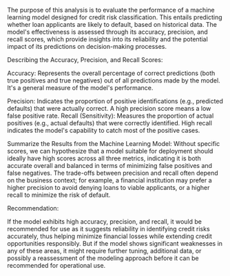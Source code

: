 The purpose of this analysis is to evaluate the performance of a machine learning model designed for credit risk classification. This entails predicting whether loan applicants are likely to default, based on historical data. The model's effectiveness is assessed through its accuracy, precision, and recall scores, which provide insights into its reliability and the potential impact of its predictions on decision-making processes.

Describing the Accuracy, Precision, and Recall Scores:

Accuracy: Represents the overall percentage of correct predictions (both true positives and true negatives) out of all predictions made by the model. It's a general measure of the model's performance.

Precision: Indicates the proportion of positive identifications (e.g., predicted defaults) that were actually correct. A high precision score means a low false positive rate.
Recall (Sensitivity): Measures the proportion of actual positives (e.g., actual defaults) that were correctly identified. High recall indicates the model's capability to catch most of the positive cases.

Summarize the Results from the Machine Learning Model: Without specific scores, we can hypothesize that a model suitable for deployment should ideally have high scores across all three metrics, indicating it is both accurate overall and balanced in terms of minimizing false positives and false negatives. The trade-offs between precision and recall often depend on the business context; for example, a financial institution may prefer a higher precision to avoid denying loans to viable applicants, or a higher recall to minimize the risk of default.

Recommendation:

If the model exhibits high accuracy, precision, and recall, it would be recommended for use as it suggests reliability in identifying credit risks accurately, thus helping minimize financial losses while extending credit opportunities responsibly.
But if the model shows significant weaknesses in any of these areas, it might require further tuning, additional data, or possibly a reassessment of the modeling approach before it can be recommended for operational use.
